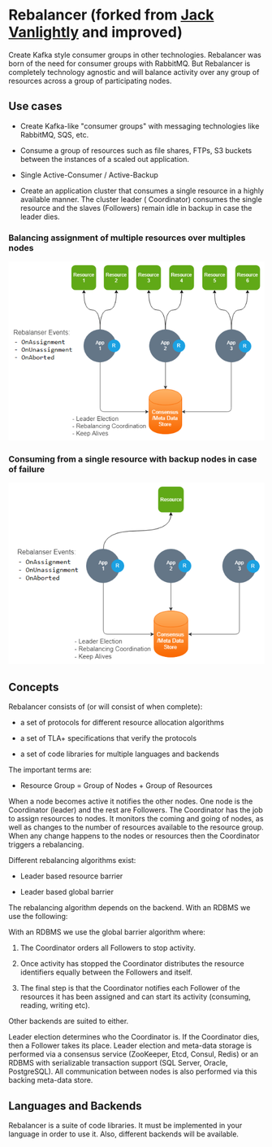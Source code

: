 # Rebalancer (forked from [Jack Vanlightly](https://github.com/Vanlightly) and improved)

Create Kafka style consumer groups in other technologies. Rebalancer was born of the need for consumer groups with
RabbitMQ. But Rebalancer is completely technology agnostic and will balance activity over any group of resources across
a group of participating nodes.

## Use cases

- Create Kafka-like "consumer groups" with messaging technologies like RabbitMQ, SQS, etc.

- Consume a group of resources such as file shares, FTPs, S3 buckets between the instances of a scaled out application.

- Single Active-Consumer / Active-Backup

- Create an application cluster that consumes a single resource in a highly available manner. The cluster leader (
  Coordinator) consumes the single resource and the slaves (Followers) remain idle in backup in case the leader dies.

### Balancing assignment of multiple resources over multiples nodes

![](https://raw.githubusercontent.com/dradoaica/Rebalancer/main/wiki/images/RebalancerMultipleNodesMultipleResources.png)

### Consuming from a single resource with backup nodes in case of failure

![](https://raw.githubusercontent.com/dradoaica/Rebalancer/main/wiki/images/RebalancerBackupNodes.png)

## Concepts

Rebalancer consists of (or will consist of when complete):

- a set of protocols for different resource allocation algorithms

- a set of TLA+ specifications that verify the protocols

- a set of code libraries for multiple languages and backends

The important terms are:

- Resource Group = Group of Nodes + Group of Resources

When a node becomes active it notifies the other nodes. One node is the Coordinator (leader) and the rest are Followers.
The Coordinator has the job to assign resources to nodes. It monitors the coming and going of nodes, as well as changes
to the number of resources available to the resource group. When any change happens to the nodes or resources then the
Coordinator triggers a rebalancing.

Different rebalancing algorithms exist:

- Leader based resource barrier

- Leader based global barrier

The rebalancing algorithm depends on the backend. With an RDBMS we use the following:

With an RDBMS we use the global barrier algorithm where:

1. The Coordinator orders all Followers to stop activity.

2. Once activity has stopped the Coordinator distributes the resource identifiers equally between the Followers and
   itself.

3. The final step is that the Coordinator notifies each Follower of the resources it has been assigned and can start its
   activity (consuming, reading, writing etc).

Other backends are suited to either.

Leader election determines who the Coordinator is. If the Coordinator dies, then a Follower takes its place. Leader
election and meta-data storage is performed via a consensus service (ZooKeeper, Etcd, Consul, Redis) or an RDBMS with
serializable transaction support (SQL Server, Oracle, PostgreSQL). All communication between nodes is also performed via
this backing meta-data store.

## Languages and Backends

Rebalancer is a suite of code libraries. It must be implemented in your language in order to use it. Also, different
backends will be available.
